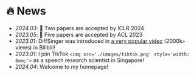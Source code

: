 # 🔥 News

- *2024.03*: 🎉 Two papers are accepted by ICLR 2024
- *2023.05*: 🎉 Five papers are accepted by ACL 2023
- *2023.01*: DiffSinger was introduced in [a very popular video](https://www.bilibili.com/video/BV1uM411t7ZJ) (2000k+ views) in Bilibili!
- *2023.01*: I join TikTok `<img src='./images/tiktok.png' style='width: 6em;'>` as a speech research scientist in Singapore!
- *2024.04*: Welcome to my homepage!
